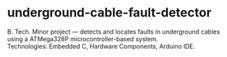 # underground-cable-fault-detector
B. Tech. Minor project — detects and locates faults in underground cables using a ATMega328P microcontroller-based system.  
Technologies: Embedded C, Hardware Components, Arduino IDE.
